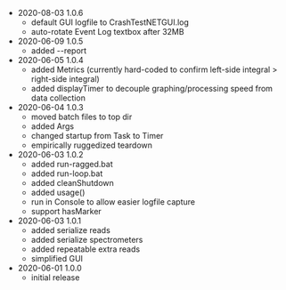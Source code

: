 - 2020-08-03 1.0.6
    - default GUI logfile to CrashTestNETGUI.log
    - auto-rotate Event Log textbox after 32MB
- 2020-06-09 1.0.5
    - added --report
- 2020-06-05 1.0.4
    - added Metrics (currently hard-coded to confirm left-side integral > right-side integral)
    - added displayTimer to decouple graphing/processing speed from data collection
- 2020-06-04 1.0.3
    - moved batch files to top dir
    - added Args
    - changed startup from Task to Timer
    - empirically ruggedized teardown
- 2020-06-03 1.0.2
    - added run-ragged.bat
    - added run-loop.bat
    - added cleanShutdown
    - added usage()
    - run in Console to allow easier logfile capture
    - support hasMarker
- 2020-06-03 1.0.1
    - added serialize reads
    - added serialize spectrometers
    - added repeatable extra reads
    - simplified GUI
- 2020-06-01 1.0.0
    - initial release
